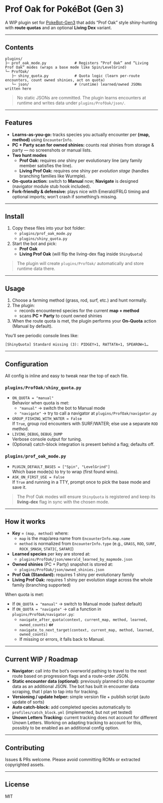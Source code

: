 # Prof Oak for PokéBot (Gen 3)

A WIP plugin set for [PokeBot-Gen3](https://github.com/PokeBot-Gen3/PokeBot-Gen3) that adds “Prof Oak” style shiny-hunting with **route quotas** and an optional **Living Dex** variant.

---

## Contents

```
plugins/
├─ prof_oak_mode.py             # Registers “Prof Oak” and “Living Prof Oak” modes (wraps a base mode like Spin/LevelGrind)
└─ ProfOak/
   ├─ shiny_quota.py            # Quota logic (learn per-route encounters, count owned shinies, act on quota)
   └─ json/                     # (runtime) learned/owned JSONs written here
```

> No static JSONs are committed. The plugin learns encounters at runtime and writes data under `plugins/ProfOak/json/`.

---

## Features

- **Learns-as-you-go:** tracks species you actually encounter per **(map, method)** using `EncounterInfo`.
- **PC + Party scan for owned shinies:** counts real shinies from storage & party — no screenshots or manual lists.
- **Two hunt modes**
  - **Prof Oak:** requires *one* shiny per evolutionary line (any family member satisfies the line).
  - **Living Prof Oak:** requires one shiny per *evolution stage* (handles branching families like Wurmple).
- **On-quota action:** switch to **Manual** now; **Navigate** is designed (navigator module stub hook included).
- **Fork-friendly & defensive:** plays nice with Emerald/FRLG timing and optional imports; won’t crash if something’s missing.

---

## Install

1. Copy these files into your bot folder:
   - `plugins/prof_oak_mode.py`
   - `plugins/shiny_quota.py`
2. Start the bot and pick:
   - **Prof Oak**
   - **Living Prof Oak** (will flip the living-dex flag inside `ShinyQuota`)

> The plugin will create `plugins/ProfOak/` automatically and store runtime data there.

---

## Usage

1. Choose a farming method (grass, rod, surf, etc.) and hunt normally.
2. The plugin:
   - records encountered species for the current **map + method**
   - scans **PC + Party** to count owned shinies
3. When the route quota is met, the plugin performs your **On-Quota** action (Manual by default).

You’ll see periodic console lines like:
```
[ShinyQuota] Standard missing (3): PIDGEY×1, RATTATA×1, SPEAROW×1…
```

---

## Configuration

All config is inline and easy to tweak near the top of each file.

### `plugins/ProfOak/shiny_quota.py`

- `ON_QUOTA = "manual"`  
  Behavior when quota is met:
  - `"manual"` → switch the bot to Manual mode
  - `"navigate"` → try to call a navigator at `plugins/ProfOak/navigator.py`
- `GROUP_FISHING_WITH_WATER = False`  
  If `True`, group rod encounters with SURF/WATER; else use a separate `ROD` method.
- `LIVING_DEBUG`, `DEBUG_DUMP`  
  Verbose console output for tuning.
- (Optional) catch-block integration is present behind a flag; defaults off.

### `plugins/prof_oak_mode.py`

- `PLUGIN_DEFAULT_BASES = ["Spin", "LevelGrind"]`  
  Which base mode(s) to try to wrap (first found wins).
- `ASK_ON_FIRST_USE = False`  
  If `True` and running in a TTY, prompt once to pick the base mode and save it.

> The Prof Oak modes will ensure `ShinyQuota` is registered and keep its **living-dex** flag in sync with the chosen mode.

---

## How it works

- **Key** = `(map, method)` where:
  - `map` is the map/area name from `EncounterInfo.map.name`
  - `method` is normalized from `EncounterInfo.type` (e.g., `GRASS`, `ROD`, `SURF`, `ROCK_SMASH`, `STATIC`, `SAFARI`)
- **Learned species** per key are stored at:
  - `plugins/ProfOak/json/emerald_learned_by_mapmode.json`
- **Owned shinies** (PC + Party) snapshot is stored at:
  - `plugins/ProfOak/json/owned_shinies.json`
- **Prof Oak (Standard):** requires 1 shiny per evolutionary family
- **Living Prof Oak:** requires 1 shiny per evolution stage across the whole family (branching supported)

When quota is met:
- If `ON_QUOTA = "manual"` → switch to Manual mode (safest default)
- If `ON_QUOTA = "navigate"` → call a function in `plugins/ProfOak/navigator.py`:
  - `navigate_after_quota(context, current_map, method, learned, owned_counts)` **or**
  - `navigate_to_next_target(context, current_map, method, learned, owned_counts)`
  - If missing or errors, it falls back to Manual.

---

## Current WIP / Roadmap

- **Navigator:** call into the bot’s overworld pathing to travel to the next route based on progression flags and a route-order JSON.
- **Static encounter data (optional):** previously planned to ship encounter data as an additional JSON. The bot has built in encounter data scraping, that I plan to tap into for tracking.
- **Versioning / update helper:** simple version file + publish script (auto update of sorts)
- **Auto catch-block:** add completed species automatically to `profiles/catch_block.yml` (implemented, but not yet tested)
- **Unown Letters Tracking:** current tracking does not account for different Unown Letters. Working on adapting tracking to account for this, possibly to be enabled as an additional config option.

---

## Contributing

Issues & PRs welcome. Please avoid committing ROMs or extracted copyrighted assets.

---

## License

MIT
